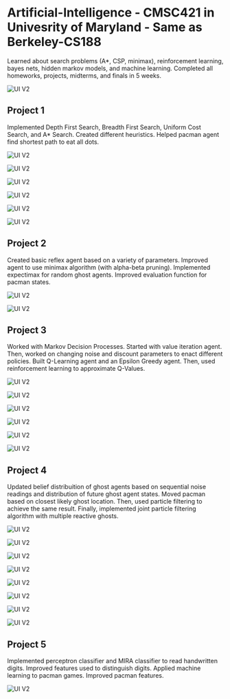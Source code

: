 # Artificial-Intelligence - CMSC421 in Univesrity of Maryland - Same as Berkeley-CS188

Learned about search problems (A*, CSP, minimax), reinforcement learning, bayes nets, hidden markov models, and machine learning. Completed all homeworks, projects, midterms, and finals in 5 weeks.

![UI V2](https://github.com/molson194/Artificial-Intelligence-Berkeley-CS188/blob/master/Photos/Completion.png)

## Project 1

Implemented Depth First Search, Breadth First Search, Uniform Cost Search, and A* Search. Created different heuristics. Helped pacman agent find shortest path to eat all dots.

![UI V2](https://github.com/molson194/Artificial-Intelligence-Berkeley-CS188/blob/master/Photos/Project1/P1.png)

![UI V2](https://github.com/molson194/Artificial-Intelligence-Berkeley-CS188/blob/master/Photos/Project1/P2.png)

![UI V2](https://github.com/molson194/Artificial-Intelligence-Berkeley-CS188/blob/master/Photos/Project1/P3.png)

![UI V2](https://github.com/molson194/Artificial-Intelligence-Berkeley-CS188/blob/master/Photos/Project1/P4.png)

![UI V2](https://github.com/molson194/Artificial-Intelligence-Berkeley-CS188/blob/master/Photos/Project1/P5.png)

![UI V2](https://github.com/molson194/Artificial-Intelligence-Berkeley-CS188/blob/master/Photos/Project1/P6.png)

## Project 2

Created basic reflex agent based on a variety of parameters. Improved agent to use minimax algorithm (with alpha-beta pruning). Implemented expectimax for random ghost agents. Improved evaluation function for pacman states.

![UI V2](https://github.com/molson194/Artificial-Intelligence-Berkeley-CS188/blob/master/Photos/Project2/P1.png)

![UI V2](https://github.com/molson194/Artificial-Intelligence-Berkeley-CS188/blob/master/Photos/Project2/P2.png)

## Project 3

Worked with Markov Decision Processes. Started with value iteration agent. Then, worked on changing noise and discount parameters to enact different policies. Built Q-Learning agent and an Epsilon Greedy agent. Then, used reinforcement learning to approximate Q-Values.

![UI V2](https://github.com/molson194/Artificial-Intelligence-Berkeley-CS188/blob/master/Photos/Project3/P1.png)

![UI V2](https://github.com/molson194/Artificial-Intelligence-Berkeley-CS188/blob/master/Photos/Project3/P2.png)

![UI V2](https://github.com/molson194/Artificial-Intelligence-Berkeley-CS188/blob/master/Photos/Project3/P3.png)

![UI V2](https://github.com/molson194/Artificial-Intelligence-Berkeley-CS188/blob/master/Photos/Project3/P4.png)

![UI V2](https://github.com/molson194/Artificial-Intelligence-Berkeley-CS188/blob/master/Photos/Project3/P5.png)

![UI V2](https://github.com/molson194/Artificial-Intelligence-Berkeley-CS188/blob/master/Photos/Project3/P6.png)

## Project 4

Updated belief distribuition of ghost agents based on sequential noise readings and distribution of future ghost agent states. Moved pacman based on closest likely ghost location. Then, used particle filtering to achieve the same result. Finally, implemented joint particle filtering algorithm with multiple reactive ghosts.

![UI V2](https://github.com/molson194/Artificial-Intelligence-Berkeley-CS188/blob/master/Photos/Project4/P1.png)

![UI V2](https://github.com/molson194/Artificial-Intelligence-Berkeley-CS188/blob/master/Photos/Project4/P2.png)

![UI V2](https://github.com/molson194/Artificial-Intelligence-Berkeley-CS188/blob/master/Photos/Project4/P3.png)

![UI V2](https://github.com/molson194/Artificial-Intelligence-Berkeley-CS188/blob/master/Photos/Project4/P4.png)

![UI V2](https://github.com/molson194/Artificial-Intelligence-Berkeley-CS188/blob/master/Photos/Project4/P5.png)

![UI V2](https://github.com/molson194/Artificial-Intelligence-Berkeley-CS188/blob/master/Photos/Project4/P6.png)

![UI V2](https://github.com/molson194/Artificial-Intelligence-Berkeley-CS188/blob/master/Photos/Project4/P7.png)

![UI V2](https://github.com/molson194/Artificial-Intelligence-Berkeley-CS188/blob/master/Photos/Project4/P8.png)

## Project 5

Implemented perceptron classifier and MIRA classifier to read handwritten digits. Improved features used to distinguish digits. Applied machine learning to pacman games. Improved pacman features.

![UI V2](https://github.com/molson194/Artificial-Intelligence-Berkeley-CS188/blob/master/Photos/Project5/P1.png)
